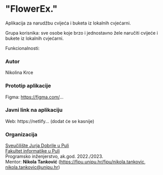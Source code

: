 # "FlowerEx."

Aplikacija za narudžbu cvijeća i buketa iz lokalnih cvjećarni.

Grupa korisnika: sve osobe koje brzo i jednostavno žele naručiti cvijeće i bukete iz lokalnih cvjećarni.

Funkcionalnosti: 


### Autor
Nikolina Krce


### Prototip aplikacije

Figma: https://figma.com/...

### Javni link na aplikaciju

Web: https://netlify... (dodat će se kasnije)

### Organizacija

[Sveučilište Jurja Dobrile u Puli](http://www.unipu.hr/)  
[Fakultet informatike u Puli](https://fipu.unipu.hr/)  
Programsko inženjerstvo, ak.god. 2022./2023.  
Mentor: **Nikola Tanković** (https://fipu.unipu.hr/fipu/nikola.tankovic, nikola.tankovic@unipu.hr)
